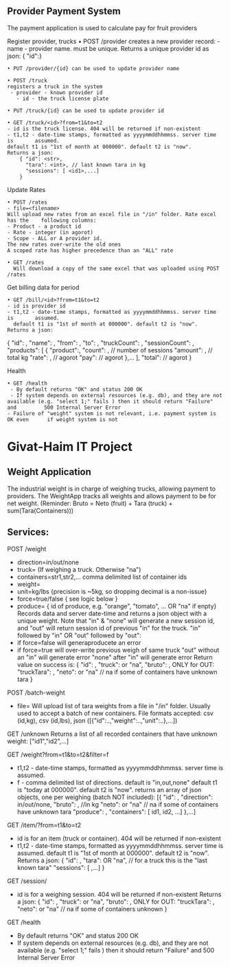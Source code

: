 Provider Payment System
-----------------------
The payment application is used to calculate 
pay for fruit providers 




Register provider, trucks
    • POST /provider
	creates a new provider record:
	 - name - provider name. must be unique.
      Returns a unique provider id as json: { "id":<str>}

    • PUT /provider/{id} can be used to update provider name 

    • POST /truck
	registers a truck in the system
	 - provider - known provider id
       - id - the truck license plate 

    • PUT /truck/{id} can be used to update provider id

    • GET /truck/<id>?from=t1&to=t2
	- id is the truck license. 404 will be returned if non-existent
	- t1,t2 - date-time stamps, formatted as yyyymmddhhmmss. server time is 	  assumed.
	default t1 is "1st of month at 000000". default t2 is "now". 
	Returns a json:
		{ "id": <str>,
 		  "tara": <int>, // last known tara in kg
		  "sessions": [ <id1>,...] 
		}
Update Rates

    • POST /rates
	- file=<filename>
	Will upload new rates from an excel file in "/in" folder. Rate excel has the 	following columns:
	- Product - a product id
	- Rate - integer (in agorot)
	- Scope - ALL or A provider id. 
	The new rates over-write the old ones
	A scoped rate has higher precedence than an "ALL" rate

    • GET /rates
      Will download a copy of the same excel that was uploaded using POST /rates





Get billing data for period

 
    • GET /bill/<id>?from=t1&to=t2
	- id is provider id
	- t1,t2 - date-time stamps, formatted as yyyymmddhhmmss. server time is 	  assumed.
	  default t1 is "1st of month at 000000". default t2 is "now". 
	Returns a json:
{
  "id": <str>,
  "name": <str>,
  "from": <str>,
  "to": <str>,
  "truckCount": <int>,
  "sessionCount": <int>,
  "products": [
    { "product":<str>,
      "count": <str>, // number of sessions
      "amount": <int>, // total kg
      "rate": <int>, // agorot
      "pay": <int> // agorot
    },...
  ],
  "total": <int> // agorot
}

Health

    • GET /health
	 - By default returns "OK" and status 200 OK
	 - If system depends on external resources (e.g. db), and they are not 		   available (e.g. "select 1;" fails ) then it should return "Failure" and     	   500 Internal Server Error
	- Failure of "weight" system is not relevant, i.e. payment system is OK even   	  if weight system is not 
 



Givat-Haim IT Project
=====================

Weight Application
------------------
The industrial weight is in charge of weighing trucks, allowing payment to providers.
The WeightApp tracks all weights and allows payment to be for net weight.
(Reminder: Bruto = Neto (fruit) + Tara (truck) + sum(Tara(Containers)))

Services:
---------
POST /weight
- direction=in/out/none
- truck=<license> (If weighing a truck. Otherwise "na")
- containers=str1,str2,... comma delimited list of container ids
- weight=<int>
- unit=kg/lbs {precision is ~5kg, so dropping decimal is a non-issue}
- force=true/false { see logic below }
- produce=<str> { id of produce, e.g. "orange", "tomato", ... OR "na" if enpty}
Records data and server date-time and returns a json object with a unique weight.
Note that "in" & "none" will generate a new session id, and "out" will return session id of previous "in" for the truck.
"in" followed by "in" OR "out" followed by "out":
- if force=false will generaproducete an error
- if force=true will over-write previous weigh of same truck
"out" without an "in" will generate error
"none" after "in" will generate error
Return value on success is:
 { "id": <str>, 
   "truck": <license> or "na",
   "bruto": <int>,
   ONLY for OUT:
   "truckTara": <int>,
   "neto": <int> or "na" // na if some of containers have unknown tara
 }

POST /batch-weight
- file=<filename>
Will upload list of tara weights from a file in "/in" folder. Usually used to accept a batch of new containers. 
File formats accepted: csv (id,kg), csv (id,lbs), json ([{"id":..,"weight":..,"unit":..},...])

GET /unknown
Returns a list of all recorded containers that have unknown weight:
["id1","id2",...]

GET /weight?from=t1&to=t2&filter=f
- t1,t2 - date-time stamps, formatted as yyyymmddhhmmss. server time is assumed.
- f - comma delimited list of directions. default is "in,out,none"
default t1 is "today at 000000". default t2 is "now". 
returns an array of json objects, one per weighing (batch NOT included):
[{ "id": <id>,
   "direction": in/out/none,
   "bruto": <int>, //in kg
   "neto": <int> or "na" // na if some of containers have unknown tara
   "produce": <str>,
   "containers": [ id1, id2, ...]
},...]

GET /item/<id>?from=t1&to=t2
- id is for an item (truck or container). 404 will be returned if non-existent
- t1,t2 - date-time stamps, formatted as yyyymmddhhmmss. server time is assumed.
default t1 is "1st of month at 000000". default t2 is "now". 
Returns a json:
{ "id": <str>,
  "tara": <int> OR "na", // for a truck this is the "last known tara"
  "sessions": [ <id1>,...] 
}

GET /session/<id>
- id is for a weighing session. 404 will be returned if non-existent
Returns a json:
 { "id": <str>, 
   "truck": <truck-id> or "na",
   "bruto": <int>,
   ONLY for OUT:
   "truckTara": <int>,
   "neto": <int> or "na" // na if some of containers unknown
 }

 GET /health
 - By default returns "OK" and status 200 OK
  - If system depends on external resources (e.g. db), and they are not available (e.g. "select 1;" fails ) then it should return "Failure" and 500 Internal Server Error
 
